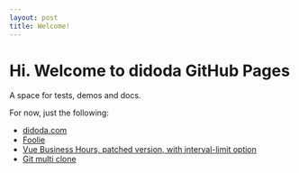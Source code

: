 ```yaml
---
layout: post
title: Welcome!
---
```


# Hi. Welcome to didoda GitHub Pages

A space for tests, demos and docs.

For now, just the following:

 - [didoda.com](https://didoda.github.io/didoda.com/)
 - [Foolie](https://didoda.github.io/Foolie/)
 - [Vue Business Hours, patched version, with interval-limit option](https://didoda.github.io/vue-business-hours/)
 - [Git multi clone](https://didoda.github.io/git-multi-clone/)
